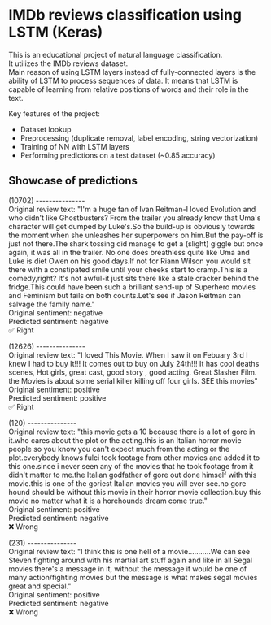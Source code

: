 # IMDb reviews classification using LSTM (Keras)

This is an educational project of natural language classification.\
It utilizes the IMDb reviews dataset.\
Main reason of using LSTM layers instead of fully-connected layers is the ability of LSTM to process sequences of data. It means that LSTM is capable of learning from relative positions of words and their role in the text.

Key features of the project:
* Dataset lookup
* Preprocessing (duplicate removal, label encoding, string vectorization)
* Training of NN with LSTM layers
* Performing predictions on a test dataset (~0.85 accuracy)

## Showcase of predictions

(10702) ---------------\
Original review text: "I'm a huge fan of Ivan Reitman-I loved Evolution and who didn't like Ghostbusters? From the trailer you already know that Uma's character will get dumped by Luke's.So the build-up is obviously towards the moment when she unleashes her superpowers on him.But the pay-off is just not there.The shark tossing did manage to get a (slight) giggle but once again, it was all in the trailer. No one does breathless quite like Uma and Luke is diet Owen on his good days.If not for Riann Wilson you would sit there with a constipated smile until your cheeks start to cramp.This is a comedy,right?  It's not awful-it just sits there like a stale cracker behind the fridge.This could have been such a brilliant send-up of Superhero movies and Feminism but fails on both counts.Let's see if Jason Reitman can salvage the family name."\
Original sentiment: negative\
Predicted sentiment: negative\
✅ Right

(12626) ---------------\
Original review text: "I loved This Movie. When I saw it on Febuary 3rd I knew I had to buy It!!! It comes out to buy on July 24th!!! It has cool deaths scenes, Hot girls, great cast, good story , good acting. Great Slasher Film. the Movies is about some serial killer killing off four girls. SEE this movies"\
Original sentiment: positive\
Predicted sentiment: positive\
✅ Right

(120) ---------------\
Original review text: "this movie gets a 10 because there is a lot of gore in it.who cares about the plot or the acting.this is an Italian horror movie people so you know you can't expect much from the acting or the plot.everybody knows fulci took footage from other movies and added it to this one.since i never seen any of the movies that he took footage from it didn't matter to me.the Italian godfather of gore out done himself with this movie.this is one of the goriest Italian movies you will ever see.no gore hound should be without this movie in their horror movie collection.buy this movie no matter what it is a horehounds dream come true."\
Original sentiment: positive\
Predicted sentiment: negative\
❌ Wrong

(231) ---------------\
Original review text: "I think this is one hell of a movie...........We can see Steven fighting around with his martial art stuff again and like in all Segal movies there's a message in it, without the message it would be one of many action/fighting movies but the message is what makes segal movies great and special."\
Original sentiment: positive\
Predicted sentiment: negative\
❌ Wrong
